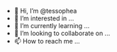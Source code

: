 - 👋 Hi, I’m @tessophea
- 👀 I’m interested in ...
- 🌱 I’m currently learning ...
- 💞️ I’m looking to collaborate on ...
- 📫 How to reach me ...

<!---
tessophea/tessophea is a ✨ special ✨ repository because its `README.md` (this file) appears on your GitHub profile.
You can click the Preview link to take a look at your changes.
--->
